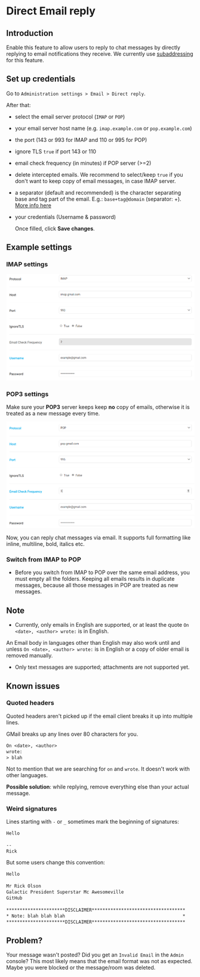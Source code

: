 # Direct Email reply

## Introduction

Enable this feature to allow users to reply to chat messages by directly replying to email notifications they receive. We currently use [subaddressing](https://en.wikipedia.org/wiki/Email\_address#Subaddressing) for this feature.

## Set up credentials

Go to `Administration settings > Email > Direct reply`.

After that:

* select the email server protocol (`IMAP` or `POP`)
* your email server host name (e.g. `imap.example.com` or `pop.example.com`)
* the port (143 or 993 for IMAP and 110 or 995 for POP)
* ignore TLS `true` if port 143 or 110
* email check frequency (in minutes) if POP server (>=2)
* delete intercepted emails. We recommend to select/keep `true` if you don't want to keep copy of email messages, in case IMAP server.
* a separator (default and recommended) is the character separating base and tag part of the email. E.g.: `base+tag@domain` (separator: +). [More info here](https://en.wikipedia.org/wiki/Email\_address#Subaddressing)
*   your credentials (Username & password)

    Once filled, click **Save changes**.

## Example settings

### IMAP settings

![IMAP server configuration.](../../../../.gitbook/assets/imap-1.png)

### POP3 settings

Make sure your **POP3** server keeps keep **no** copy of emails, otherwise it is treated as a new message every time.

![POP server configuration.](../../../../.gitbook/assets/pop-1.png)

Now, you can reply chat messages via email. It supports full formatting like inline, multiline, bold, italics etc.

### Switch from IMAP to POP

* Before you switch from IMAP to POP over the same email address, you must empty all the folders. Keeping all emails results in duplicate messages, because all those messages in POP are treated as new messages.

## Note

* Currently, only emails in English are supported, or at least the quote `On <date>, <author> wrote:` is in English.

An Email body in languages other than English may also work until and unless `On <date>, <author> wrote:` is in English or a copy of older email is removed manually.

* Only text messages are supported; attachments are not supported yet.

## Known issues

### Quoted headers

Quoted headers aren't picked up if the email client breaks it up into multiple lines.

GMail breaks up any lines over 80 characters for you.

```
On <date>, <author>
wrote:
> blah
```

Not to mention that we are searching for `on` and `wrote`. It doesn't work with other languages.

**Possible solution**: while replying, remove everything else than your actual message.

### Weird signatures

Lines starting with `-` or `_` sometimes mark the beginning of signatures:

```
Hello

--
Rick
```

But some users change this convention:

```
Hello

Mr Rick Olson
Galactic President Superstar Mc Awesomeville
GitHub

**********************DISCLAIMER***********************************
* Note: blah blah blah                                            *
**********************DISCLAIMER***********************************
```

## Problem?

Your message wasn't posted? Did you get an `Invalid Email` in the `Admin` console? This most likely means that the email format was not as expected. Maybe you were blocked or the message/room was deleted.
